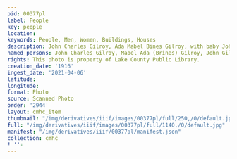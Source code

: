 ```yaml
---
pid: 00377pl
label: People
key: people
location: 
keywords: People, Men, Women, Buildings, Houses
description: John Charles Gilroy, Ada Mabel Bines Gilroy, with baby John Gilroy, 1916
named_persons: John Charles Gilroy, Mabel Ada (Brines) Gilroy, John Gilroy
rights: This photo is property of Lake County Public Library.
creation_date: '1916'
ingest_date: '2021-04-06'
latitude: 
longitude: 
format: Photo
source: Scanned Photo
order: '2944'
layout: cmhc_item
thumbnail: "/img/derivatives/iiif/images/00377pl/full/250,/0/default.jpg"
full: "/img/derivatives/iiif/images/00377pl/full/1140,/0/default.jpg"
manifest: "/img/derivatives/iiif/00377pl/manifest.json"
collection: cmhc
! '': 
---
```

